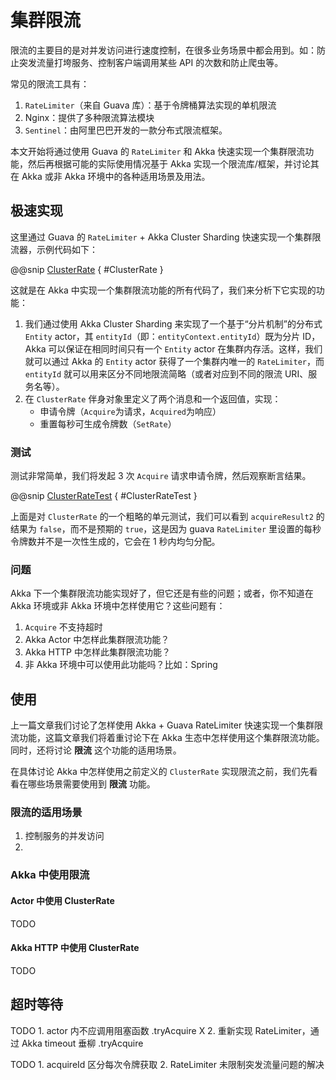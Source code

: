 # 集群限流

限流的主要目的是对并发访问进行速度控制，在很多业务场景中都会用到。如：防止突发流量打垮服务、控制客户端调用某些 API 的次数和防止爬虫等。

常见的限流工具有：

1. `RateLimiter`（来自 Guava 库）：基于令牌桶算法实现的单机限流
2. Nginx：提供了多种限流算法模块
3. `Sentinel`：由阿里巴巴开发的一款分布式限流框架。

本文开始将通过使用 Guava 的 `RateLimiter` 和 Akka 快速实现一个集群限流功能，然后再根据可能的实际使用情况基于 Akka 实现一个限流库/框架，并讨论其在 Akka 或非 Akka 环境中的各种适用场景及用法。 

## 极速实现

这里通过 Guava 的 `RateLimiter` + Akka Cluster Sharding 快速实现一个集群限流器，示例代码如下：

@@snip [ClusterRate](../../../../../cookbook-cluster/src/main/scala/cookbook/rate/ClusterRate.scala) { #ClusterRate }

这就是在 Akka 中实现一个集群限流功能的所有代码了，我们来分析下它实现的功能：

1. 我们通过使用 Akka Cluster Sharding 来实现了一个基于“分片机制”的分布式 `Entity` actor，其 `entityId`（即：`entityContext.entityId`）既为分片 ID，Akka 可以保证在相同时间只有一个 `Entity` actor 在集群内存活。这样，我们就可以通过 Akka 的 `Entity` actor 获得了一个集群内唯一的 `RateLimiter`，而 `entityId` 就可以用来区分不同地限流简略（或者对应到不同的限流 URI、服务名等）。
2.  在 `ClusterRate` 伴身对象里定义了两个消息和一个返回值，实现：
    - 申请令牌（`Acquire`为请求，`Acquired`为响应）
    - 重置每秒可生成令牌数（`SetRate`）

### 测试

测试非常简单，我们将发起 3 次 `Acquire` 请求申请令牌，然后观察断言结果。

@@snip [ClusterRateTest](../../../../../cookbook-cluster/src/test/scala/cookbook/rate/ClusterRateTest.scala) { #ClusterRateTest }

上面是对 `ClusterRate` 的一个粗略的单元测试，我们可以看到 `acquireResult2` 的结果为 `false`，而不是预期的 `true`，这是因为 guava `RateLimiter` 里设置的每秒令牌数并不是一次性生成的，它会在 1 秒内均匀分配。

### 问题

Akka 下一个集群限流功能实现好了，但它还是有些的问题；或者，你不知道在 Akka 环境或非 Akka 环境中怎样使用它？这些问题有：

1. `Acquire` 不支持超时
2. Akka Actor 中怎样此集群限流功能？
3. Akka HTTP 中怎样此集群限流功能？
4. 非 Akka 环境中可以使用此功能吗？比如：Spring

## 使用

上一篇文章我们讨论了怎样使用 Akka + Guava RateLimiter 快速实现一个集群限流功能，这篇文章我们将着重讨论下在 Akka 生态中怎样使用这个集群限流功能。同时，还将讨论 **限流** 这个功能的适用场景。

在具体讨论 Akka 中怎样使用之前定义的 `ClusterRate` 实现限流之前，我们先看看在哪些场景需要使用到 **限流** 功能。

### 限流的适用场景

1. 控制服务的并发访问
2. 

### Akka 中使用限流

#### Actor 中使用 ClusterRate

TODO

#### Akka HTTP 中使用 ClusterRate

TODO

## 超时等待

TODO 1. actor 内不应调用阻塞函数 .tryAcquire X
     2. 重新实现 RateLimiter，通过 Akka timeout 垂柳 .tryAcquire

TODO 1. acquireId 区分每次令牌获取
     2. RateLimiter 未限制突发流量问题的解决
